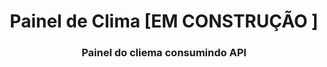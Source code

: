 <h1 align='center'>Painel de Clima [EM CONSTRUÇÃO ]</h1>
 <h3 align='center'>Painel do cliema consumindo API</h3>
